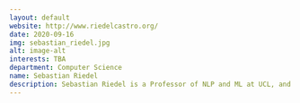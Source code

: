 ```yaml
---
layout: default
website: http://www.riedelcastro.org/
date: 2020-09-16
img: sebastian_riedel.jpg
alt: image-alt
interests: TBA
department: Computer Science
name: Sebastian Riedel
description: Sebastian Riedel is a Professor of NLP and ML at UCL, and a research scientist and manager at Facebook AI Research London. His research focuses on how machines can create, share and leverage knowledge, involving Natural Language Understanding, Knowledge Representation, and Reasoning and Integrity. He is an Allen Distinguished Investigator (an international program by the Paul G. Allen Foundation for high-risk, high-reward ideas, $1M award) and has acquired more than £2M of grant funding. He is a program chair of EMNLP 2017 (a main NLP conferences). He collaborates with the University of Cambridge and Sorbonne Universités, among others. 
---
```

